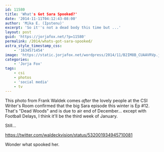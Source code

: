 ```yaml
---
id: 11580
title: 'What's Got Sara Spooked?'
date: '2014-11-11T04:12:43-08:00'
author: 'Mika E. (Ipstenu)'
excerpt: 'So it''s not a dead body this time but ...'
layout: post
guid: 'https://jorjafox.net/?p=11580'
permalink: /2014/whats-got-sara-spooked/
astra_style_timestamp_css:
    - '1634571454'
image: 'https://static.jorjafox.net/wordpress/2014/11/B2IM8B_CUAAVRVp.jpg'
categories:
    - 'Jorja Fox'
tags:
    - csi
    - photos
    - 'social media'
    - tv
---
```


This photo from Frank Waldek comes _after_ the lovely people at the CSI Writer's Room confirmed that the big Sara episode this winter is Ep #12. That's "Dead Woods" and is due to air end of December... except with Football Delays, I think it'll be the third week of January.

Still...

https://twitter.com/waldeckvision/status/532001934945710081

Wonder what spooked her.
